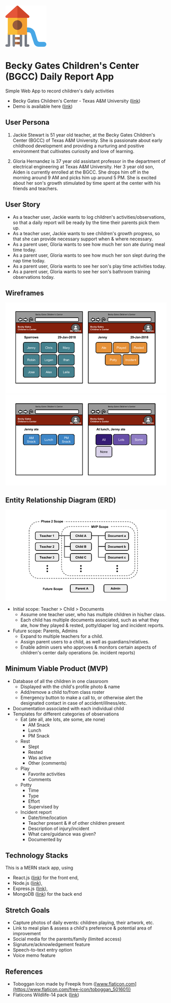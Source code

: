 ![](docs/images/toboggan.png)
# Becky Gates Children's Center (BGCC) Daily Report App
Simple Web App to record children's daily activities
- Becky Gates Children's Center - Texas A&M University ([link](https://bgcc.tamu.edu/))
- Demo is available here ([link](https://njang.github.io/bgccApp/))

## User Persona
1. Jackie Stewart is 51 year old teacher, at the Becky Gates Children's Center (BGCC) of Texas A&M University. She is passionate about early childhood development and providing a nurturing and positive environment that cultivates curiosity and love of learning.

1. Gloria Hernandez is 37 year old assistant professor in the department of electrical engineering at Texas A&M University. Her 3 year old son, Aiden is currently enrolled at the BGCC. She drops him off in the morning around 9 AM and picks him up around 5 PM. She is excited about her son's growth stimulated by time spent at the center with his friends and teachers.  

## User Story
* As a teacher user, Jackie wants to log children's activities/observations, so that a daily report will be ready by the time their parents pick them up.
* As a teacher user, Jackie wants to see children's growth progress, so that she can provide necessary support when & where necessary.
* As a parent user, Gloria wants to see how much her son ate during meal time today.
* As a parent user, Gloria wants to see how much her son slept during the nap time today.
* As a parent user, Gloria wants to see her son's play time activities today.
* As a parent user, Gloria wants to see her son's bathroom training observations today.

## Wireframes
![](docs/images/wireframe01.png)
![](docs/images/wireframe02.png)

## Entity Relationship Diagram (ERD)
![](docs/images/erd.png)
* Initial scope: Teacher > Child > Documents
  * Assume one teacher user, who has multiple children in his/her class.
  * Each child has multiple documents associated, such as what they ate, how they played & rested, potty/diaper log and incident reports.
* Future scope: Parents, Admins
  * Expand to multiple teachers for a child.
  * Assign parent users to a child, as well as guardians/relatives.
  * Enable admin users who approves & monitors certain aspects of children's center daily operations (ie. incident reports)

## Minimum Viable Product (MVP)
* Database of all the children in one classroom
  * Displayed with the child's profile photo & name
  * Add/remove a child to/from class roster
  * Emergency button to make a call to, or otherwise alert the designated contact in case of accident/illness/etc.
* Documentation associated with each individual child
* Templates for different categories of observations
  * Eat (ate all, ate lots, ate some, ate none)
    * AM Snack
    * Lunch
    * PM Snack
  * Rest
    * Slept
    * Rested
    * Was active
    * Other (comments)
  * Play
    * Favorite activities
    * Comments
  * Potty
    * Time
    * Type
    * Effort
    * Supervised by
  * Incident report
    * Date/time/location
    * Teacher present & # of other children present
    * Description of injury/incident
    * What care/guidance was given?
    * Documented by

## Technology Stacks
This is a MERN stack app, using
* React.js ([link](https://reactjs.org/)) for the front end,
* Node.js ([link](https://nodejs.org/)),
* Express.js ([link](https://expressjs.com/)),
* MongoDB ([link](https://www.mongodb.com/)) for the back end

## Stretch Goals
* Capture photos of daily events: children playing, their artwork, etc.
* Link to meal plan & assess a child's preference & potential area of improvement
* Social media for the parents/family (limited access)
* Signature/acknowledgement feature
* Speech-to-text entry option
* Voice memo feature

## References
* Toboggan Icon made by Freepik from ([www.flaticon.com](https://www.flaticon.com/free-icon/toboggan_501601))
* Flaticons Wildlife-14 pack ([link](https://www.flaticon.com/packs/wildlife-14))
